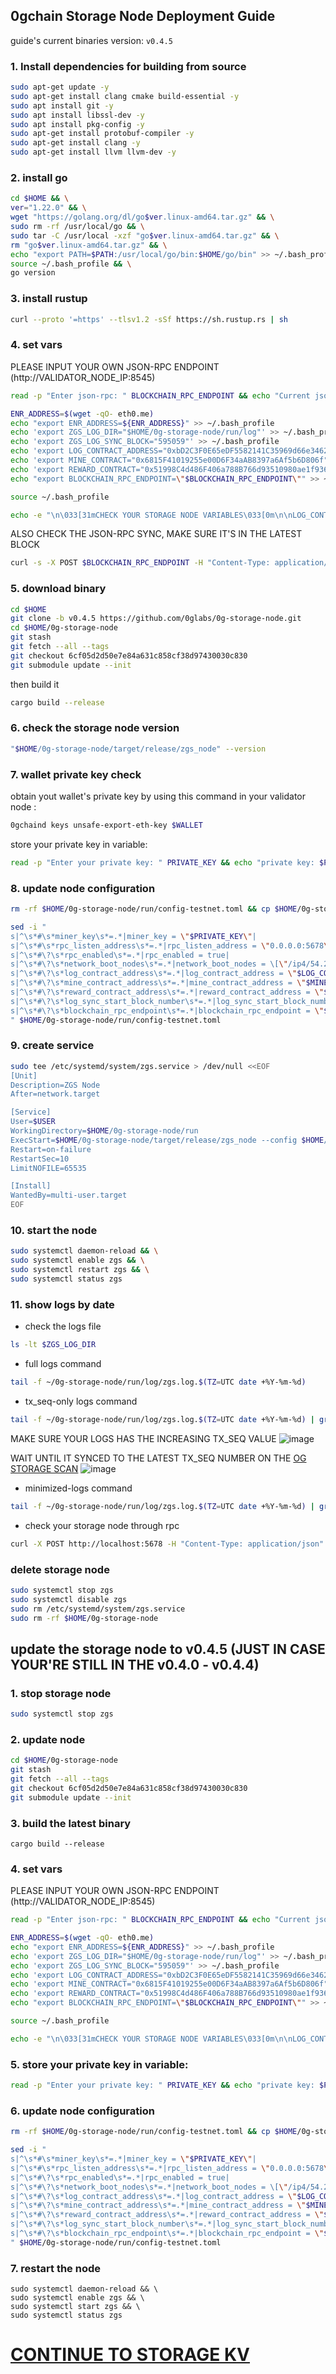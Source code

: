 ## 0gchain Storage Node Deployment Guide
guide's current binaries version: ``v0.4.5``

### 1. Install dependencies for building from source
   ```bash
   sudo apt-get update -y
   sudo apt-get install clang cmake build-essential -y
   sudo apt install git -y
   sudo apt install libssl-dev -y
   sudo apt install pkg-config -y
   sudo apt-get install protobuf-compiler -y
   sudo apt-get install clang -y
   sudo apt-get install llvm llvm-dev -y
   ```

### 2. install go
   ```bash
   cd $HOME && \
   ver="1.22.0" && \
   wget "https://golang.org/dl/go$ver.linux-amd64.tar.gz" && \
   sudo rm -rf /usr/local/go && \
   sudo tar -C /usr/local -xzf "go$ver.linux-amd64.tar.gz" && \
   rm "go$ver.linux-amd64.tar.gz" && \
   echo "export PATH=$PATH:/usr/local/go/bin:$HOME/go/bin" >> ~/.bash_profile && \
   source ~/.bash_profile && \
   go version
   ```

### 3. install rustup
   ```bash
   curl --proto '=https' --tlsv1.2 -sSf https://sh.rustup.rs | sh
   ```

### 4. set vars
   PLEASE INPUT YOUR OWN JSON-RPC ENDPOINT (http://VALIDATOR_NODE_IP:8545)
   ```bash
   read -p "Enter json-rpc: " BLOCKCHAIN_RPC_ENDPOINT && echo "Current json-rpc: $BLOCKCHAIN_RPC_ENDPOINT"
   ```

   ```bash
   ENR_ADDRESS=$(wget -qO- eth0.me)
   echo "export ENR_ADDRESS=${ENR_ADDRESS}" >> ~/.bash_profile
   echo 'export ZGS_LOG_DIR="$HOME/0g-storage-node/run/log"' >> ~/.bash_profile
   echo 'export ZGS_LOG_SYNC_BLOCK="595059"' >> ~/.bash_profile
   echo 'export LOG_CONTRACT_ADDRESS="0xbD2C3F0E65eDF5582141C35969d66e34629cC768"' >> ~/.bash_profile
   echo 'export MINE_CONTRACT="0x6815F41019255e00D6F34aAB8397a6Af5b6D806f"' >> ~/.bash_profile
   echo 'export REWARD_CONTRACT="0x51998C4d486F406a788B766d93510980ae1f9360"' >> ~/.bash_profile
   echo "export BLOCKCHAIN_RPC_ENDPOINT=\"$BLOCKCHAIN_RPC_ENDPOINT\"" >> ~/.bash_profile
   
   source ~/.bash_profile
   
   echo -e "\n\033[31mCHECK YOUR STORAGE NODE VARIABLES\033[0m\n\nLOG_CONTRACT_ADDRESS: $LOG_CONTRACT_ADDRESS\nMINE_CONTRACT: $MINE_CONTRACT\nREWARD_CONTRACT: $REWARD_CONTRACT\nZGS_LOG_SYNC_BLOCK: $ZGS_LOG_SYNC_BLOCK\nBLOCKCHAIN_RPC_ENDPOINT: $BLOCKCHAIN_RPC_ENDPOINT\n\n" "\033[3m\"lets buidl together\" - Grand Valley\033[0m"
   ```

   ALSO CHECK THE JSON-RPC SYNC, MAKE SURE IT'S IN THE LATEST BLOCK
   ```bash
   curl -s -X POST $BLOCKCHAIN_RPC_ENDPOINT -H "Content-Type: application/json" -d '{"jsonrpc":"2.0","method":"eth_blockNumber","params":[],"id":1}' | jq -r '.result' | xargs printf "%d\n"
   ```

### 5. download binary
   ```bash
   cd $HOME
   git clone -b v0.4.5 https://github.com/0glabs/0g-storage-node.git
   cd $HOME/0g-storage-node
   git stash
   git fetch --all --tags
   git checkout 6cf05d2d50e7e84a631c858cf38d97430030c830
   git submodule update --init
   ```
   then build it
   ```bash
   cargo build --release
   ```

### 6. check the storage node version
   ```bash
   "$HOME/0g-storage-node/target/release/zgs_node" --version
   ```

### 7. wallet private key check
obtain yout wallet's private key by using this command in your validator node :
   ```bash
   0gchaind keys unsafe-export-eth-key $WALLET
   ```

store your private key in variable:
   ```bash
   read -p "Enter your private key: " PRIVATE_KEY && echo "private key: $PRIVATE_KEY"
   ```

### 8. update node configuration
   ```bash
   rm -rf $HOME/0g-storage-node/run/config-testnet.toml && cp $HOME/0g-storage-node/run/config-testnet-turbo.toml $HOME/0g-storage-node/run/config-testnet.toml
   ```

   ```bash
   sed -i "
   s|^\s*#\s*miner_key\s*=.*|miner_key = \"$PRIVATE_KEY\"|
   s|^\s*#\s*rpc_listen_address\s*=.*|rpc_listen_address = \"0.0.0.0:5678\"|
   s|^\s*#\?\s*rpc_enabled\s*=.*|rpc_enabled = true|
   s|^\s*#\?\s*network_boot_nodes\s*=.*|network_boot_nodes = \[\"/ip4/54.219.26.22/udp/1234/p2p/16Uiu2HAmTVDGNhkHD98zDnJxQWu3i1FL1aFYeh9wiQTNu4pDCgps\",\"/ip4/52.52.127.117/udp/1234/p2p/16Uiu2HAkzRjxK2gorngB1Xq84qDrT4hSVznYDHj6BkbaE4SGx9oS\",\"/ip4/18.162.65.205/udp/1234/p2p/16Uiu2HAm2k6ua2mGgvZ8rTMV8GhpW71aVzkQWy7D37TTDuLCpgmX\"]|
   s|^\s*#\?\s*log_contract_address\s*=.*|log_contract_address = \"$LOG_CONTRACT_ADDRESS\"|
   s|^\s*#\?\s*mine_contract_address\s*=.*|mine_contract_address = \"$MINE_CONTRACT\"|
   s|^\s*#\?\s*reward_contract_address\s*=.*|reward_contract_address = \"$REWARD_CONTRACT\"|
   s|^\s*#\?\s*log_sync_start_block_number\s*=.*|log_sync_start_block_number = $ZGS_LOG_SYNC_BLOCK|
   s|^\s*#\?\s*blockchain_rpc_endpoint\s*=.*|blockchain_rpc_endpoint = \"$BLOCKCHAIN_RPC_ENDPOINT\"|
   " $HOME/0g-storage-node/run/config-testnet.toml
   ```
   

### 9. create service
   ```bash
   sudo tee /etc/systemd/system/zgs.service > /dev/null <<EOF
   [Unit]
   Description=ZGS Node
   After=network.target
   
   [Service]
   User=$USER
   WorkingDirectory=$HOME/0g-storage-node/run
   ExecStart=$HOME/0g-storage-node/target/release/zgs_node --config $HOME/0g-storage-node/run/config-testnet.toml
   Restart=on-failure
   RestartSec=10
   LimitNOFILE=65535
   
   [Install]
   WantedBy=multi-user.target
   EOF
   ```

### 10. start the node
   ```bash
   sudo systemctl daemon-reload && \
   sudo systemctl enable zgs && \
   sudo systemctl restart zgs && \
   sudo systemctl status zgs
   ```

### 11. show logs by date
   - check the logs file
   ```bash
   ls -lt $ZGS_LOG_DIR
   ```
   - full logs command
   ```bash
   tail -f ~/0g-storage-node/run/log/zgs.log.$(TZ=UTC date +%Y-%m-%d)
   ```
   - tx_seq-only logs command
   ```bash
   tail -f ~/0g-storage-node/run/log/zgs.log.$(TZ=UTC date +%Y-%m-%d) | grep tx_seq:
   ```
   MAKE SURE YOUR LOGS HAS THE INCREASING TX_SEQ VALUE
   ![image](https://github.com/hubofvalley/Testnet-Guides/assets/100946299/ad8980bc-fd05-4321-b6bb-aa711503d415)

   WAIT UNTIL IT SYNCED TO THE LATEST TX_SEQ NUMBER ON THE [OG STORAGE SCAN](https://storagescan-newton.0g.ai/)
   ![image](https://github.com/hubofvalley/Testnet-Guides/assets/100946299/1f531de9-a183-43bb-8ef0-016cffaf93af)


   - minimized-logs command
   ```bash
   tail -f ~/0g-storage-node/run/log/zgs.log.$(TZ=UTC date +%Y-%m-%d) | grep -v "discv5\|network\|connect\|16U\|nounce"
   ```

   - check your storage node through rpc
   ```bash
   curl -X POST http://localhost:5678 -H "Content-Type: application/json" -d '{"jsonrpc":"2.0","method":"zgs_getStatus","params":[],"id":1}'  | jq
   ```

### delete storage node
   ```bash
   sudo systemctl stop zgs
   sudo systemctl disable zgs
   sudo rm /etc/systemd/system/zgs.service
   sudo rm -rf $HOME/0g-storage-node
   ```

## update the storage node to v0.4.5 (JUST IN CASE YOUR'RE STILL IN THE v0.4.0 - v0.4.4)
### 1. stop storage node
   ```bash
   sudo systemctl stop zgs
   ```

### 2. update node
   ```bash
   cd $HOME/0g-storage-node
   git stash
   git fetch --all --tags
   git checkout 6cf05d2d50e7e84a631c858cf38d97430030c830 
   git submodule update --init
   ```

### 3. build the latest binary
   ```
   cargo build --release
   ```

### 4. set vars
   PLEASE INPUT YOUR OWN JSON-RPC ENDPOINT (http://VALIDATOR_NODE_IP:8545)
   ```bash
   read -p "Enter json-rpc: " BLOCKCHAIN_RPC_ENDPOINT && echo "Current json-rpc: $BLOCKCHAIN_RPC_ENDPOINT"
   ```

   ```bash
   ENR_ADDRESS=$(wget -qO- eth0.me)
   echo "export ENR_ADDRESS=${ENR_ADDRESS}" >> ~/.bash_profile
   echo 'export ZGS_LOG_DIR="$HOME/0g-storage-node/run/log"' >> ~/.bash_profile
   echo 'export ZGS_LOG_SYNC_BLOCK="595059"' >> ~/.bash_profile
   echo 'export LOG_CONTRACT_ADDRESS="0xbD2C3F0E65eDF5582141C35969d66e34629cC768"' >> ~/.bash_profile
   echo 'export MINE_CONTRACT="0x6815F41019255e00D6F34aAB8397a6Af5b6D806f"' >> ~/.bash_profile
   echo 'export REWARD_CONTRACT="0x51998C4d486F406a788B766d93510980ae1f9360"' >> ~/.bash_profile
   echo "export BLOCKCHAIN_RPC_ENDPOINT=\"$BLOCKCHAIN_RPC_ENDPOINT\"" >> ~/.bash_profile
   
   source ~/.bash_profile
   
   echo -e "\n\033[31mCHECK YOUR STORAGE NODE VARIABLES\033[0m\n\nLOG_CONTRACT_ADDRESS: $LOG_CONTRACT_ADDRESS\nMINE_CONTRACT: $MINE_CONTRACT\nREWARD_CONTRACT: $REWARD_CONTRACT\nZGS_LOG_SYNC_BLOCK: $ZGS_LOG_SYNC_BLOCK\nBLOCKCHAIN_RPC_ENDPOINT: $BLOCKCHAIN_RPC_ENDPOINT\n\n" "\033[3m\"lets buidl together\" - Grand Valley\033[0m"
   ```

### 5. store your private key in variable:
   ```bash
   read -p "Enter your private key: " PRIVATE_KEY && echo "private key: $PRIVATE_KEY"
   ```

### 6. update node configuration
   ```bash
   rm -rf $HOME/0g-storage-node/run/config-testnet.toml && cp $HOME/0g-storage-node/run/config-testnet-turbo.toml $HOME/0g-storage-node/run/config-testnet.toml
   ```

   ```bash
   sed -i "
   s|^\s*#\s*miner_key\s*=.*|miner_key = \"$PRIVATE_KEY\"|
   s|^\s*#\s*rpc_listen_address\s*=.*|rpc_listen_address = \"0.0.0.0:5678\"|
   s|^\s*#\?\s*rpc_enabled\s*=.*|rpc_enabled = true|
   s|^\s*#\?\s*network_boot_nodes\s*=.*|network_boot_nodes = \[\"/ip4/54.219.26.22/udp/1234/p2p/16Uiu2HAmTVDGNhkHD98zDnJxQWu3i1FL1aFYeh9wiQTNu4pDCgps\",\"/ip4/52.52.127.117/udp/1234/p2p/16Uiu2HAkzRjxK2gorngB1Xq84qDrT4hSVznYDHj6BkbaE4SGx9oS\",\"/ip4/18.162.65.205/udp/1234/p2p/16Uiu2HAm2k6ua2mGgvZ8rTMV8GhpW71aVzkQWy7D37TTDuLCpgmX\"]|
   s|^\s*#\?\s*log_contract_address\s*=.*|log_contract_address = \"$LOG_CONTRACT_ADDRESS\"|
   s|^\s*#\?\s*mine_contract_address\s*=.*|mine_contract_address = \"$MINE_CONTRACT\"|
   s|^\s*#\?\s*reward_contract_address\s*=.*|reward_contract_address = \"$REWARD_CONTRACT\"|
   s|^\s*#\?\s*log_sync_start_block_number\s*=.*|log_sync_start_block_number = $ZGS_LOG_SYNC_BLOCK|
   s|^\s*#\?\s*blockchain_rpc_endpoint\s*=.*|blockchain_rpc_endpoint = \"$BLOCKCHAIN_RPC_ENDPOINT\"|
   " $HOME/0g-storage-node/run/config-testnet.toml
   ```

### 7. restart the node
   ```
   sudo systemctl daemon-reload && \
   sudo systemctl enable zgs && \
   sudo systemctl start zgs && \
   sudo systemctl status zgs
   ```

# [CONTINUE TO STORAGE KV](https://github.com/hubofvalley/Testnet-Guides/blob/main/0g%20(zero-gravity)/storage-kv/storage-kv.md)
